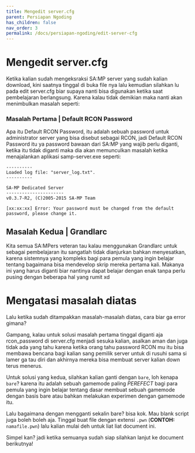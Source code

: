 ```yaml
---
title: Mengedit server.cfg
parent: Persiapan Ngoding
has_children: false
nav_order: 3
permalink: /docs/persiapan-ngoding/edit-server-cfg
---
```



# Mengedit server.cfg

Ketika kalian sudah mengeksraksi SA:MP server yang sudah kalian download, kini saatnya tinggal di buka file nya lalu kemudian silahkan lu pada edit server.cfg biar supaya nanti
bisa digunakan ketika saat pembelajaran berlangsung. Karena kalau tidak demikian maka nanti akan menimbulkan masalah seperti:

### Masalah Pertama | Default RCON Password

Apa itu Default RCON Password, itu adalah sebuah password untuk administrator server yang bisa disebut sebagai RCON, jadi Default RCON Password itu ya password bawaan dari SA:MP
yang wajib perlu diganti, ketika itu tidak diganti maka dia akan memunculkan masalah ketika menajalankan aplikasi samp-server.exe seperti:

```
----------
Loaded log file: "server_log.txt".
----------

SA-MP Dedicated Server
----------------------
v0.3.7-R2, (C)2005-2015 SA-MP Team

[xx:xx:xx] Error: Your password must be changed from the default password, please change it.

```

## Masalah Kedua | Grandlarc

Kita semua SA:MPers veteran tau kalau menggunakan Grandlarc untuk sebagai pembelajaran itu sangatlah tidak dianjurkan bahkan menyesatkan, karena sistemnya yang kompleks bagi
para pemula yang ingin belajar tentang bagaimana bisa mendevelop skrip mereka pertama kali. Makanya ini yang harus diganti biar nantinya dapat belajar dengan enak tanpa
perlu pusing dengan beberapa hal yang rumit xd

# Mengatasi masalah diatas

Lalu ketika sudah ditampakkan masalah-masalah diatas, cara biar ga error gimana?

Gampang, kalau untuk solusi masalah pertama tinggal diganti aja rcon_password di server.cfg menjadi sesuka kalian, asalkan aman dan juga tidak ada yang tahu karena ketika
orang tahu password RCON mu itu bisa membawa bencana bagi kalian sang pemilik server untuk di rusuhi sama si lamer ga tau diri dan akhirnya mereka bisa membuat server
kalian down terus menerus.

Untuk solusi yang kedua, silahkan kalian ganti dengan `bare`, loh kenapa `bare`? karena itu adalah sebuah gamemode paling *PEREFECT* bagi para pemula yang ingin belajar
tentang dasar membuat sebuah gamemode dengan basis bare atau bahkan melakukan experimen dengan gamemode itu.

Lalu bagaimana dengan mengganti sekalin bare? bisa kok. Mau blank script juga boleh boleh aja. Tinggal buat file dengan extensi `.pwn` (**CONTOH:** `namafile.pwn`) lalu kalian
mulai deh untuk liat liat document ini.

Simpel kan? jadi ketika semuanya sudah siap silahkan lanjut ke document berikutnya!
